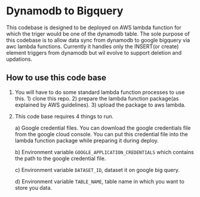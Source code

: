 # Dynamodb to Bigquery
This codebase is designed to be deployed on AWS lambda function for which the triger would be one of the
dynamodb table. The sole purpose of this codebase is to allow data sync from dynamodb to google bigquery via awc lambda functions. Currently it handles only the INSERT(or create) element triggers from dynamodb but wil evolve to 
support deletion and updations.


## How to use this code base
1) You will have to do some standard lambda function processes to use this. 1) clone this repo.  2) prepare the 
lambda function package(as explained by AWS guidelines).  3) upload the package to aws lambda.
3) This code base requires 4 things to run.

    a) Google credential files. You can download the google credentials file from the google cloud console. You can put this credential file into the lambda function package while preparing it during deploy.
    
    b) Environment variable `GOOGLE_APPLICATION_CREDENTIALS` which contains the path to the google credential file.
    
    c) Environment variable `DATASET_ID`, dataset it on google big query.
    
    d) Environment variable `TABLE_NAME`, table name in which you want to store you data.
    
